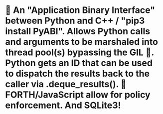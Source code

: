 # 👻 An "Application Binary Interface" between Python and C++ / "pip3 install PyABI". Allows Python calls and arguments to be marshaled into thread pool(s) bypassing the GIL 💪. Python gets an ID that can be used to dispatch the results back to the caller via .deque_results(). 🌈FORTH/JavaScript allow for policy enforcement. And SQLite3!
